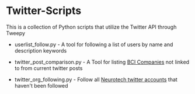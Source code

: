 # Twitter-Scripts
This is a collection of Python scripts that utilize the Twitter API through Tweepy



* userlist_follow.py - A tool for following a list of users by name and description keywords

* twitter_post_comparison.py - A Tool for listing [BCI Companies](https://bciwiki.org/index.php/Category:Companies) not linked to from current twitter posts

* twitter_org_following.py - Follow all [Neurotech twitter accounts](https://bciwiki.org/index.php/Category:Twitter_Accounts) that haven't been followed
